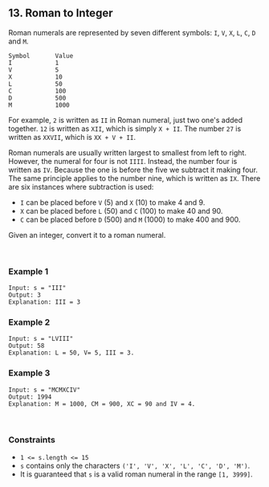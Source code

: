 ## 13. Roman to Integer

Roman numerals are represented by seven different symbols: `I`, `V`, `X`, `L`, `C`, `D` and `M`.

```
Symbol       Value
I            1
V            5
X            10
L            50
C            100
D            500
M            1000
```

For example, `2` is written as `II` in Roman numeral, just two one's added together. `12` is written as `XII`, which is simply `X + II`. The number `27` is written as `XXVII`, which is `XX + V + II`.  
  
Roman numerals are usually written largest to smallest from left to right. However, the numeral for four is not `IIII`. Instead, the number four is written as `IV`. Because the one is before the five we subtract it making four. The same principle applies to the number nine, which is written as `IX`. There are six instances where subtraction is used:

* `I` can be placed before `V` (5) and `X` (10) to make 4 and 9. 
* `X` can be placed before `L` (50) and `C` (100) to make 40 and 90. 
* `C` can be placed before `D` (500) and `M` (1000) to make 400 and 900.

Given an integer, convert it to a roman numeral.

<br>

### Example 1

```
Input: s = "III"
Output: 3
Explanation: III = 3
```

### Example 2

```
Input: s = "LVIII"
Output: 58
Explanation: L = 50, V= 5, III = 3.
```

### Example 3

```
Input: s = "MCMXCIV"
Output: 1994
Explanation: M = 1000, CM = 900, XC = 90 and IV = 4.
```

<br>

### Constraints

* `1 <= s.length <= 15`
* `s` contains only the characters `('I', 'V', 'X', 'L', 'C', 'D', 'M')`.
* It is guaranteed that `s` is a valid roman numeral in the range `[1, 3999]`.
